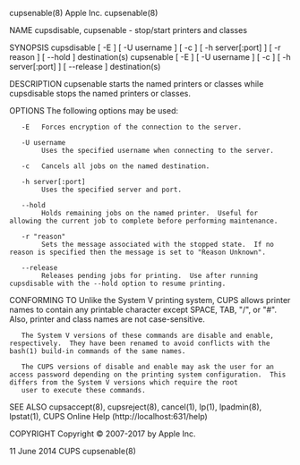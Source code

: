 cupsenable(8)                                                                                 Apple Inc.                                                                                 cupsenable(8)

NAME
       cupsdisable, cupsenable - stop/start printers and classes

SYNOPSIS
       cupsdisable [ -E ] [ -U username ] [ -c ] [ -h server[:port] ] [ -r reason ] [ --hold ] destination(s)
       cupsenable [ -E ] [ -U username ] [ -c ] [ -h server[:port] ] [ --release ] destination(s)

DESCRIPTION
       cupsenable starts the named printers or classes while cupsdisable stops the named printers or classes.

OPTIONS
       The following options may be used:

       -E   Forces encryption of the connection to the server.

       -U username
            Uses the specified username when connecting to the server.

       -c   Cancels all jobs on the named destination.

       -h server[:port]
            Uses the specified server and port.

       --hold
            Holds remaining jobs on the named printer.  Useful for allowing the current job to complete before performing maintenance.

       -r "reason"
            Sets the message associated with the stopped state.  If no reason is specified then the message is set to "Reason Unknown".

       --release
            Releases pending jobs for printing.  Use after running cupsdisable with the --hold option to resume printing.

CONFORMING TO
       Unlike the System V printing system, CUPS allows printer names to contain any printable character except SPACE, TAB, "/", or "#".  Also, printer and class names are not case-sensitive.

       The System V versions of these commands are disable and enable, respectively.  They have been renamed to avoid conflicts with the bash(1) build-in commands of the same names.

       The CUPS versions of disable and enable may ask the user for an access password depending on the printing system configuration.  This differs from the System V versions which require the root
       user to execute these commands.

SEE ALSO
       cupsaccept(8), cupsreject(8), cancel(1), lp(1), lpadmin(8), lpstat(1), CUPS Online Help (http://localhost:631/help)

COPYRIGHT
       Copyright © 2007-2017 by Apple Inc.

11 June 2014                                                                                     CUPS                                                                                    cupsenable(8)
